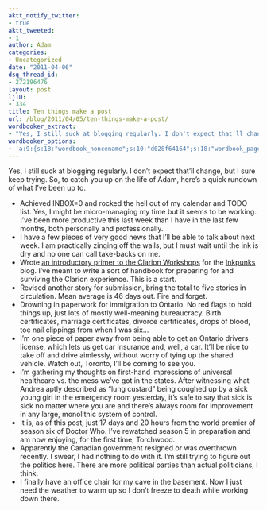 ```yaml
---
aktt_notify_twitter:
- true
aktt_tweeted:
- 1
author: Adam
categories:
- Uncategorized
date: "2011-04-06"
dsq_thread_id:
- 272196476
layout: post
ljID:
- 334
title: Ten things make a post
url: /blog/2011/04/05/ten-things-make-a-post/
wordbooker_extract:
- "Yes, I still suck at blogging regularly. I don't expect that'll change, but I sure keep trying. So, to catch you up on the life of Adam, here's a quick rundown of what I've been up to.\n\n\tAchieved INBOX=0 and rocked the hell out of my calendar and TOD ...\n"
wordbooker_options:
- 'a:9:{s:18:"wordbook_noncename";s:10:"d028f64164";s:18:"wordbook_page_post";s:4:"-100";s:18:"wordbook_orandpage";s:1:"2";s:23:"wordbook_default_author";s:1:"1";s:23:"wordbook_extract_length";s:3:"256";s:19:"wordbook_actionlink";s:3:"300";s:26:"wordbooker_publish_default";s:2:"on";s:18:"wordbook_attribute";s:30:"Wrote a new post on their blog";s:29:"wordbooker_status_update_text";s:35:": New blog post :  %title% - %link%";}'
---
```

Yes, I still suck at blogging regularly. I don&#8217;t expect that&#8217;ll change, but I sure keep trying. So, to catch you up on the life of Adam, here&#8217;s a quick rundown of what I&#8217;ve been up to.

  * Achieved INBOX=0 and rocked the hell out of my calendar and TODO list. Yes, I might be micro-managing my time but it seems to be working. I&#8217;ve been more productive this last week than I have in the last few months, both personally and professionally.
  * I have a few pieces of very good news that I&#8217;ll be able to talk about next week. I am practically zinging off the walls, but I must wait until the ink is dry and no one can call take-backs on me.
  * Wrote [an introductory primer to the Clarion Workshops](1) for the [Inkpunks](2) blog. I&#8217;ve meant to write a sort of handbook for preparing for and surviving the Clarion experience. This is a start.
  * Revised another story for submission, bring the total to five stories in circulation. Mean average is 46 days out. Fire and forget.
  * Drowning in paperwork for immigration to Ontario. No red flags to hold things up, just lots of mostly well-meaning bureaucracy. Birth certificates, marriage certificates, divorce certificates, drops of blood, toe nail clippings from when I was six&#8230;
  * I&#8217;m one piece of paper away from being able to get an Ontario drivers license, which lets us get car insurance and, well, a car. It&#8217;ll be nice to take off and drive aimlessly, without worry of tying up the shared vehicle. Watch out, Toronto, I&#8217;ll be coming to see you.
  * I&#8217;m gathering my thoughts on first-hand impressions of universal healthcare vs. the mess we&#8217;ve got in the states. After witnessing what Andrea aptly described as &#8220;lung custard&#8221; being coughed up by a sick young girl in the emergency room yesterday, it&#8217;s safe to say that sick is sick no matter where you are and there&#8217;s always room for improvement in any large, monolithic system of control.
  * It is, as of this post, just 17 days and 20 hours from the world premier of season six of Doctor Who. I&#8217;ve rewatched season 5 in preparation and am now enjoying, for the first time, Torchwood.
  * Apparently the Canadian government resigned or was overthrown recently. I swear, I had nothing to do with it. I&#8217;m still trying to figure out the politics here. There are more political parties than actual politicians, I think.
  * I finally have an office chair for my cave in the basement. Now I just need the weather to warm up so I don&#8217;t freeze to death while working down there.

&nbsp;

 [1]: http://www.inkpunks.com/2011/04/05/an-introductory-primer-to-the-clarion-workshops/
 [2]: http://www.inkpunks.com
